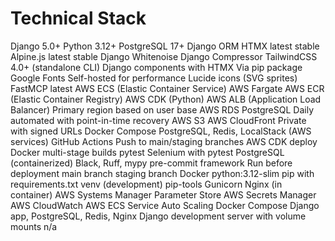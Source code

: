 # Technical Stack

Django 5.0+
Python 3.12+
PostgreSQL 17+
Django ORM
HTMX latest stable
Alpine.js latest stable
Django Whitenoise
Django Compressor
TailwindCSS 4.0+ (standalone CLI)
Django components with HTMX
Via pip package
Google Fonts
Self-hosted for performance
Lucide icons (SVG sprites)
FastMCP latest
AWS ECS (Elastic Container Service)
AWS Fargate
AWS ECR (Elastic Container Registry)
AWS CDK (Python)
AWS ALB (Application Load Balancer)
Primary region based on user base
AWS RDS PostgreSQL
Daily automated with point-in-time recovery
AWS S3
AWS CloudFront
Private with signed URLs
Docker Compose
PostgreSQL, Redis, LocalStack (AWS services)
GitHub Actions
Push to main/staging branches
AWS CDK deploy
Docker multi-stage builds
pytest
Selenium with pytest
PostgreSQL (containerized)
Black, Ruff, mypy
pre-commit framework
Run before deployment
main branch
staging branch
Docker
python:3.12-slim
pip with requirements.txt
venv (development)
pip-tools
Gunicorn
Nginx (in container)
AWS Systems Manager Parameter Store
AWS Secrets Manager
AWS CloudWatch
AWS ECS Service Auto Scaling
Docker Compose
Django app, PostgreSQL, Redis, Nginx
Django development server with volume mounts
n/a
